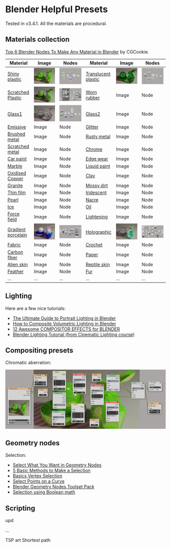 # Blender Helpful Presets

Tested in v3.4.1. All the materials are procedural.

## Materials collection

[Top 6 Blender Nodes To Make Any Material in Blender](https://www.youtube.com/watch?v=yffWd4kI51Q&ab_channel=CGCookie) by CGCookie.

| Material  | Image | Nodes  | Material | Image | Nodes |
| ------------- | ------------- | ------------- | ------------- | ------------- | ------------- |
| [Shiny plastic](https://www.youtube.com/watch?v=vJZsTG2bUF4&ab_channel=blenderian)  | <img src="materials/shiny_plastic.png"/> | <img src="materials/shiny_plastic_nodes.png"/> | [Translucent plastic](https://www.youtube.com/watch?v=vJZsTG2bUF4&ab_channel=blenderian)  | <img src="materials/translucent_plastic.png"/>  | <img src="materials/translucent_plastic_nodes.png"/> |
| [Scratched Plastic](https://www.youtube.com/watch?v=l0whu3494_c&ab_channel=RyanKingArt)  | <img src="materials/scratched_plastic.png"/>  | <img src="materials/scratched_plastic_nodes.png"/>  | [Worn rubber](https://www.youtube.com/watch?v=bseCQqzT-b8&ab_channel=blenderbitesize)  | Image  | Node  |
| [Glass1](https://www.youtube.com/watch?v=bIL1bvCwzlQ&ab_channel=NazariyD)  | <img src="materials/glass_1.png"/>  | <img src="materials/glass_1_nodes.png"/>  | [Glass2](https://www.youtube.com/watch?v=Upt8JaqtVxg&ab_channel=atti)  | Image  | Node  |
| [Emissive](https://www.youtube.com/watch?v=Z3uCdffFq4E&ab_channel=Ducky3D) | Image  | Node  | [Glitter](https://www.youtube.com/watch?v=tUJ8m2WEvnE&ab_channel=Farrukh3D) | Image  | Node  |
| [Brushed metal](https://www.youtube.com/watch?v=bCgPjfSSN50&ab_channel=RyanKingArt)  | Image  | Node  | [Rusty metal](https://www.youtube.com/watch?v=wg2OKSiHng0&ab_channel=CGKrab)  | Image  | Node  |
| [Scratched metal](https://www.youtube.com/watch?v=qMCuDjXjsZ0&ab_channel=RyanKingArt)  | Image  | Node  | [Chrome](https://www.youtube.com/watch?v=4nOZ_Ivy17Q&ab_channel=NazariyD)  | Image  | Node  |
| [Car paint](https://www.youtube.com/watch?v=KWoN_or89yE&ab_channel=RyanKingArt)  | Image  | Node  | [Edge wear](https://www.youtube.com/watch?v=VvifA9DKk5U&ab_channel=KylsonnBatista)  | Image  | Node  |
| [Marble](https://www.youtube.com/watch?v=wTzk9T06gdw&ab_channel=RyanKingArt)  | Image  | Node  | [Liquid paint](https://www.youtube.com/watch?v=A6PasPeE3KU&ab_channel=GTMDesigns)  | Image  | Node  |
| [Oxidised Copper](https://www.youtube.com/watch?v=WLjC43Xrqrc&ab_channel=PIXXO3D) | Image  | Node  | [Clay](https://www.youtube.com/watch?v=3KOF7ZnkWsQ&ab_channel=Smeaf)  | Image  | Node  |
| [Granite](https://www.youtube.com/watch?v=bPaZYBFE8dY&ab_channel=RyanKingArt)  | Image  | Node  | [Mossy dirt](https://www.youtube.com/watch?v=WAC_amUh__w&ab_channel=RyanKingArt)  | Image  | Node  |
| [Thin film](https://www.youtube.com/watch?v=8rYf_Gw_5Zw&ab_channel=AlbosX)  | Image  | Node  | [Iridescent](https://www.youtube.com/watch?v=pfqdbw5vWG0&ab_channel=KamilKrb)  | Image  | Node  |
| [Pearl](https://www.youtube.com/watch?v=8Yf1dWZiNrE&ab_channel=blenderbitesize)  | Image  | Node  | [Nacre](https://www.youtube.com/watch?v=DJuZBL4-dBc&ab_channel=thesparkofart)  | Image  | Node  |
| [Ice](https://www.youtube.com/watch?v=EUvNwscez-w&ab_channel=DefaultCube) | Image  | Node  | [Oil](https://www.youtube.com/watch?v=xcx_LfXuuX4&ab_channel=CartesianCaramel)  | Image  | Node  |
| [Force field](https://www.youtube.com/watch?v=_07ozkBhZwg&ab_channel=Lsienn3d)  | Image  | Node  | [Lightening](https://www.youtube.com/watch?v=fHcuDamtc98&ab_channel=Simon3D)  | Image  | Node  |
| [Gradient porcelain](https://www.youtube.com/watch?v=dGKNjsLylyc&ab_channel=blenderian)  | <img src="materials/gradient_porcelain.png"/>  | <img src="materials/gradient_porcelain_nodes.png"/>  | [Holographic](https://www.youtube.com/watch?v=Imwx_b-5OTw&ab_channel=SinaSinaie)  | <img src="materials/hologram.png"/>  | <img src="materials/hologram_nodes.png"/>  |
| [Fabric](https://www.youtube.com/watch?v=XBcT4V4FLdo&ab_channel=RyanKingArt)  | Image  | Node  | [Crochet](https://www.youtube.com/watch?v=Anb_ctbroS8&ab_channel=100drips)  | Image  | Node  |
| [Carbon fiber](https://www.youtube.com/watch?v=1qh2J4oQzy0&ab_channel=CGMasters)  | Image  | Node  | [Paper](https://www.youtube.com/watch?v=tL7rp4sOq5k&ab_channel=Interactiv)  | Image  | Node  |
| [Alien skin](https://www.youtube.com/watch?v=qa3QXnyWd_0&ab_channel=atti)  | Image  | Node  | [Reptile skin](https://www.youtube.com/watch?v=EsS0ulWckGM&ab_channel=Ducky3D)  | Image  | Node  |
| [Feather](https://www.youtube.com/watch?v=txs2QkoI4Oc&ab_channel=Nino)  | Image  | Node  | [Fur](https://www.youtube.com/watch?v=cdm-e6Z8Vww&ab_channel=atti) | Image  | Node  |
| ...  | ...  | ...  | ...  | ...  | ...  |





## Lighting

Here are a few nice tutorials:

- [The Ultimate Guide to Portrait Lighting in Blender](https://www.youtube.com/watch?v=kKXTU1EImF4&ab_channel=FlippedNormals)
- [How to Composite Volumetric Lighting in Blender](https://www.youtube.com/watch?v=yLtjJ_bMNew&ab_channel=blenderisms)
- [12 Awesome COMPOSITOR EFFECTS for BLENDER](https://www.youtube.com/watch?v=8x2qfWNHedM&ab_channel=TheCGEssentials)
- [Blender Lighting Tutorial (from Cinematic Lighting course)](https://www.youtube.com/watch?v=1lsuB-teZ0E&ab_channel=GlebAlexandrov)



## Compositing presets

Chromatic aberration:

<img src="compositing/compositing_chromatic_aberration.png"/>



## Geometry nodes

Selection:

- [Select What You Want in Geometry Nodes](https://www.youtube.com/watch?v=p4rwhifXNCw&ab_channel=Erindale)
- [5 Basic Methods to Make a Selection](https://www.youtube.com/watch?v=5uFIeEFoXO8&ab_channel=Retroshaper)
- [Basics Vertex Selection](https://www.youtube.com/watch?v=FXhj9jzfI_U&ab_channel=OpenClass)
- [Select Points on a Curve](https://www.youtube.com/watch?v=_QbT_jOi_7Q&ab_channel=Xan3D)
- [Blender Geometry Nodes Toolset Pack](https://www.youtube.com/watch?v=uwyaXLKYw4Y&ab_channel=higgsas)
- [Selection using Boolean math](https://www.youtube.com/watch?v=aDuVQWNzFTg&ab_channel=OpenClass)


## Scripting

upd

...

TSP art
Shortest path

